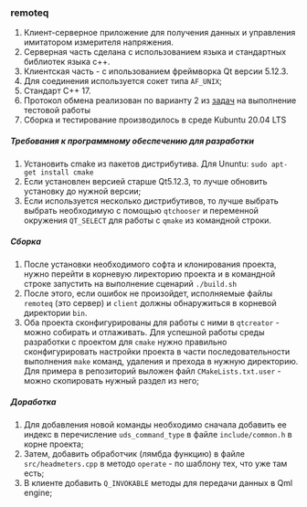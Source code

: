 ### remoteq ###

1. Клиент-серверное приложение для получения данных и управления имитатором измерителя напряжения. 
2. Серверная часть сделана с использованием языка и стандартных библиотек языка c++. 
3. Клиентская часть - с ипользованием фреймворка Qt версии 5.12.3. 
4. Для соединения используется сокет типа ``AF_UNIX``;
5. Стандарт  С++ 17.
6. Протокол обмена реализован по варианту 2 из [задач](https://github.com/Zzzzipper/remoteq/blob/master/docs/%D0%97%D0%B0%D0%B4%D0%B0%D0%BD%D0%B8%D0%B5%20%D0%BF%D1%80%D0%BE%D0%B3%D1%80%D0%B0%D0%BC%D0%BC%D0%B8%D1%81%D1%82%D1%83_23_04_20.pdf) на выполнение тестовой работы
7. Сборка и тестирование производилось в среде Kubuntu 20.04 LTS

##### Требования к программному обеспечению  для разработки #####

1. Установить cmake из пакетов дистрибутива. Для Ununtu:
   ``
   sudo apt-get install cmake
   ``
2. Если установлен версией старше Qt5.12.3, то лучше обновить уcтановку до нужной версии;
3. Если используется несколько дистрибутивов, то лучше выбрать выбрать необходимую с помощью ``qtchooser`` и переменной окружения ``QT_SELECT`` для работы с ``qmake`` из командной строки.

##### Сборка #####

1. После установки необходимого софта и клонирования проекта, нужно перейти в корневую лиректорию проекта и в командной строке запустить на выполнение сценарий
``
./build.sh
``
2. После этого, если ошибок не произойдет, исполняемые файлы ``remoteq`` (это сервер) и ``client`` должны обнаружиться в корневой директории ``bin``.
3. Оба проекта сконфигурированы для работы с ними в ``qtcreator`` - можно собирать и отлаживать. Для успешной работы среды разработки с проектом для ``cmake`` нужно правильно сконфигурировать настройки проекта в части последовательности выполнения ``make`` команд, удаления и прехода в нужную директорию. Для примера в репозиторий выложен файл ``CMakeLists.txt.user`` - можно скопировать нужный раздел из него;

##### Доработка #####
1. Для добавления новой команды необходимо сначала добавить ее индекс в перечисление ``uds_command_type`` в файле ``include/common.h`` в корне проекта;
2. Затем, добавить обработчик (лямбда функцию) в файле ``src/headmeters.cpp`` в методо ``operate`` - по шаблону тех, что уже там есть;
3. В клиенте добавить ``Q_INVOKABLE`` методы для передачи данных в Qml engine; 